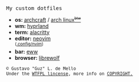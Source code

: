 <samp>My custom dotfiles</samp>

<samp><ul>
    <li>
        <b>os:</b> 
        <a href="https://archcraft.io/"><abbr title="To ease the installation">archcraft</abbr></a> / 
        <a href="https://archlinux.org/">arch linux<sup><small><del>btw</del></small></sup></a>
    </li>
    <li><b>wm:</b> <a href="https://hyprland.org/">hyprland</a></li>
    <li><b>term:</b> <a href="https://alacritty.org/">alacritty</a></li>
    <li>
        <b>editor:</b> <a href="https://neovim.io/">neovim</a><br/>
        <sup>(<a href="https://codeberg.org/Guz013/.nvim">.config/nvim</a>)</sup>
    </li>
    <li><b>bar:</b> <a href="https://github.com/elkowar/eww">eww</a></li>
    <li><b>browser:</b> <a href="https://librewolf.net/">librewolf</a></li>
</ul></samp>

<samp><small>
&copy; Gustavo "Guz" L. de Mello <br/>
Under the <a href="./LICENSE">WTFPL lincense</a>, more info on <a href="./COPYRIGHT">COPYRIGHT.</a>
</small></samp>
